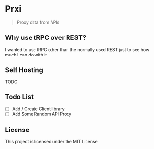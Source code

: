 # Prxi

> Proxy data from APIs

## Why use tRPC over REST?

I wanted to use tRPC other than the normally used REST just to see how much I can do with it

## Self Hosting

TODO

## Todo List

- [ ] Add / Create Client library
- [ ] Add Some Random API Proxy

## License

This project is licensed under the MIT License
